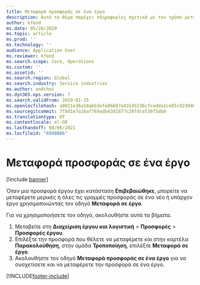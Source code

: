 ```yaml
---
title: Μεταφορά προσφοράς σε ένα έργο
description: Αυτό το θέμα παρέχει πληροφορίες σχετικά με τον τρόπο μεταφοράς μιας προσφοράς σε ένα νέο ή σε ένα υπάρχον έργο.
author: kfend
ms.date: 05/28/2020
ms.topic: article
ms.prod: ''
ms.technology: ''
audience: Application User
ms.reviewer: kfend
ms.search.scope: Core, Operations
ms.custom: ''
ms.assetid: ''
ms.search.region: Global
ms.search.industry: Service industries
ms.author: andchoi
ms.dyn365.ops.version: 7
ms.search.validFrom: 2019-01-15
ms.openlocfilehash: a0021e36a18abb3efe86687a43145136cfcedda1ce85c92304608bf2e7270598
ms.sourcegitcommit: 7f8d1e7a16af769adb43d1877c28fdce53975db8
ms.translationtype: HT
ms.contentlocale: el-GR
ms.lasthandoff: 08/06/2021
ms.locfileid: "6998866"
---
```

# <a name="transfer-a-quotation-to-a-project"></a>Μεταφορά προσφοράς σε ένα έργο

[!include [banner](../includes/banner.md)]

Όταν μια προσφορά έργου έχει κατάσταση **Επιβεβαιώθηκε**, μπορείτε να μεταφέρετε μερικές ή όλες τις γραμμές προσφοράς σε ένα νέο ή υπάρχον έργο χρησιμοποιώντας τον οδηγό **Μεταφορά σε έργο**. 

Για να χρησιμοποιήσετε τον οδηγό, ακολουθήστε αυτά τα βήματα.

1. Μεταβείτε στη **Διαχείριση έργου και λογιστική** > **Προσφορές** > **Προσφορές έργου**.
2. Επιλέξτε την προσφορά που θέλετε να μεταφέρετε και στην καρτέλα **Παρακολούθηση**, στην ομάδα **Τροποποίηση**, επιλέξτε **Μεταφορά σε έργο**.
3. Ακολουθήστε τον οδηγό **Μεταφορά προσφοράς σε ένα έργο** για να συσχετίσετε και να μεταφέρετε την προσφορά σε ένα έργο.


[!INCLUDE[footer-include](../includes/footer-banner.md)]